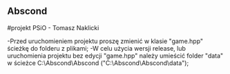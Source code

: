 ## Abscond
#projekt PSiO - Tomasz Naklicki

-Przed uruchomieniem projektu proszę zmienić w klasie "game.hpp" ścieżkę do folderu z plikami;
-W celu użycia wersji release, lub uruchomienia projektu bez edycji "game.hpp" należy umieścić folder "data" w ścieżce C:\\Abscond\Abscond ("C:\\Abscond\Abscond\data");
